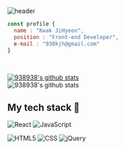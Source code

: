 ![header](https://capsule-render.vercel.app/api?type=waving&color=auto&height=150&section=header&text=Hello,World!&fontSize=30)

````js
const profile {
  name : "Kwak JiHyeon",
  position : "Front-end Developer",
  e-mail : "938kjh@gmail.com"
}
````

<br>

[![938938's github stats](https://github-readme-stats.vercel.app/api/top-langs/?username=938938&show_icons=true&hide_border=true&title_color=004386&icon_color=004386&layout=compact&theme=graywhite)](https://github.com/938938)
<br>
![938938's github stats](https://github-readme-stats.vercel.app/api?username=938938&show_icons=true&theme=graywhite&hide=issues,contribs)


## My tech stack :notebook_with_decorative_cover:

![React](https://img.shields.io/badge/-React-61DAFB?style=for-the-badge&logo=React&logoColor=000000)
![JavaScript](https://img.shields.io/badge/-JavaScript-F7DF1E?style=for-the-badge&logo=JavaScript&logoColor=000000)

![HTML5](https://img.shields.io/badge/-HTML-E34F26?style=for-the-badge&logo=html5&logoColor=ffffff)
![CSS](https://img.shields.io/badge/-CSS-1572B6?style=for-the-badge&logo=CSS3&logoColor=ffffff)
![jQuery](https://img.shields.io/badge/-jQuery-0769AD?style=for-the-badge&logo=jQuery&logoColor=ffffff)

<br>

